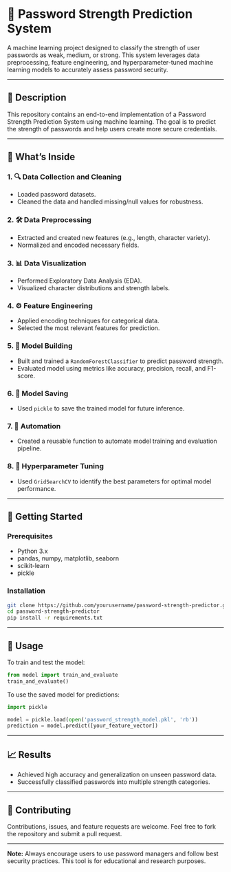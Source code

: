 # 🔐 Password Strength Prediction System

A machine learning project designed to classify the strength of user passwords as weak, medium, or strong. This system leverages data preprocessing, feature engineering, and hyperparameter-tuned machine learning models to accurately assess password security.

---

## 📘 Description

This repository contains an end-to-end implementation of a Password Strength Prediction System using machine learning. The goal is to predict the strength of passwords and help users create more secure credentials.

---

## 🧠 What’s Inside

### 1. 🔍 Data Collection and Cleaning
- Loaded password datasets.
- Cleaned the data and handled missing/null values for robustness.

### 2. 🛠️ Data Preprocessing
- Extracted and created new features (e.g., length, character variety).
- Normalized and encoded necessary fields.

### 3. 📊 Data Visualization
- Performed Exploratory Data Analysis (EDA).
- Visualized character distributions and strength labels.

### 4. ⚙️ Feature Engineering
- Applied encoding techniques for categorical data.
- Selected the most relevant features for prediction.

### 5. 🤖 Model Building
- Built and trained a `RandomForestClassifier` to predict password strength.
- Evaluated model using metrics like accuracy, precision, recall, and F1-score.

### 6. 💾 Model Saving
- Used `pickle` to save the trained model for future inference.

### 7. 🔁 Automation
- Created a reusable function to automate model training and evaluation pipeline.

### 8. 🧪 Hyperparameter Tuning
- Used `GridSearchCV` to identify the best parameters for optimal model performance.

---

## 🚀 Getting Started

### Prerequisites

- Python 3.x
- pandas, numpy, matplotlib, seaborn
- scikit-learn
- pickle

### Installation

```bash
git clone https://github.com/yourusername/password-strength-predictor.git
cd password-strength-predictor
pip install -r requirements.txt
```

---

## 🧪 Usage

To train and test the model:

```python
from model import train_and_evaluate
train_and_evaluate()
```

To use the saved model for predictions:

```python
import pickle

model = pickle.load(open('password_strength_model.pkl', 'rb'))
prediction = model.predict([your_feature_vector])
```

---

## 📈 Results

- Achieved high accuracy and generalization on unseen password data.
- Successfully classified passwords into multiple strength categories.

---

## 🤝 Contributing

Contributions, issues, and feature requests are welcome. Feel free to fork the repository and submit a pull request.

---

**Note:** Always encourage users to use password managers and follow best security practices. This tool is for educational and research purposes.

